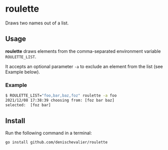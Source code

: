# roulette

Draws two names out of a list.

## Usage

**roulette** draws elements from the comma-separated environment variable `ROULETTE_LIST`.

It accepts an optional parameter `-a` to exclude an element from the list (see Example below).

### Example

```bash
$ ROULETTE_LIST="foo,bar,baz,foz" roulette -a foo
2021/12/08 17:38:39 choosing from: [foz bar baz]
selected:  [foz bar]
```

## Install

Run the following command in a terminal:

```bash
go install github.com/denischevalier/roulette
```
